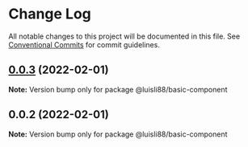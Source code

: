 # Change Log

All notable changes to this project will be documented in this file.
See [Conventional Commits](https://conventionalcommits.org) for commit guidelines.

## [0.0.3](https://github.com/luisli88/test-nx-lerna/compare/@luisli88/basic-component@0.0.2...@luisli88/basic-component@0.0.3) (2022-02-01)

**Note:** Version bump only for package @luisli88/basic-component





## 0.0.2 (2022-02-01)

**Note:** Version bump only for package @luisli88/basic-component
